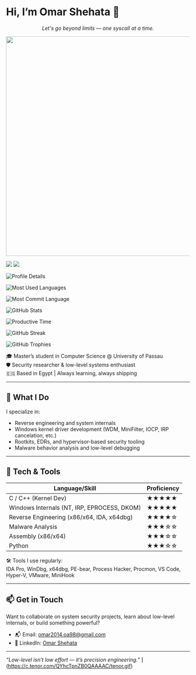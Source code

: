 # Hi, I’m Omar Shehata 👋




<p align="center"><em>Let's go beyond limits — one syscall at a time.</em></p>

<p align="center">
  <img src="./tenor.gif" width="600"/>
</p>

![](https://github-profile-summary-cards.vercel.app/api/cards/stats?username=OmarShehata11&theme=github_dark)
![](http://github-profile-summary-cards.vercel.app/api/cards/most-commit-language?username=OmarShehata11&theme=github_dark)

<!-- Profile Summary Card -->
![Profile Details](http://github-profile-summary-cards.vercel.app/api/cards/profile-details?username=OmarShehata11&theme=github_dark)

<!-- Most Used Languages (by repo size) -->
![Most Used Languages](http://github-profile-summary-cards.vercel.app/api/cards/repos-per-language?username=OmarShehata11&theme=github_dark)

<!-- Most Commit Language (by commit count) -->
![Most Commit Language](http://github-profile-summary-cards.vercel.app/api/cards/most-commit-language?username=OmarShehata11&theme=github_dark)

<!-- General GitHub Stats -->
![GitHub Stats](http://github-profile-summary-cards.vercel.app/api/cards/stats?username=OmarShehata11&theme=github_dark)

<!-- Productive Time (when you commit most) -->
![Productive Time](http://github-profile-summary-cards.vercel.app/api/cards/productive-time?username=OmarShehata11&theme=github_dark)

<!-- GitHub Streak -->
![GitHub Streak](https://github-readme-streak-stats.herokuapp.com/?user=OmarShehata11&theme=github-dark&hide_border=true)

<!-- GitHub Trophies -->
![GitHub Trophies](https://github-profile-trophy.vercel.app/?username=OmarShehata11&theme=github_dark&no-frame=true&no-bg=true&margin-w=10)




🎓 Master’s student in Computer Science @ University of Passau  
🛡️ Security researcher & low-level systems enthusiast  
🇪🇬 Based in Egypt | Always learning, always shipping

---

## 🧠 What I Do

I specialize in:
- Reverse engineering and system internals
- Windows kernel driver development (WDM, MiniFilter, IOCP, IRP cancelation, etc.)
- Rootkits, EDRs, and hypervisor-based security tooling
- Malware behavior analysis and low-level debugging

---

## 🔩 Tech & Tools

| Language/Skill              | Proficiency        |
|----------------------------|--------------------|
| C / C++ (Kernel Dev)        | ★★★★★             |
| Windows Internals (NT, IRP, EPROCESS, DKOM) | ★★★★★ |
| Reverse Engineering (x86/x64, IDA, x64dbg) | ★★★★☆ |
| Malware Analysis            | ★★★☆☆             |
| Assembly (x86/x64)          | ★★★☆☆             |
| Python                      | ★★★☆☆             |

🛠️ Tools I use regularly:  
IDA Pro, WinDbg, x64dbg, PE-bear, Process Hacker, Procmon, VS Code, Hyper-V, VMware, MiniHook

---

## 📫 Get in Touch

Want to collaborate on system security projects, learn about low-level internals, or build something powerful?

- 📬 Email: omar2014.oa98@gmail.com  
- 💼 LinkedIn: [Omar Shehata](https://linkedin.com/in/efe4)  

---

*“Low-level isn’t low effort — it’s precision engineering.”*
](https://c.tenor.com/QYhcTpnZB0QAAAAC/tenor.gif)
